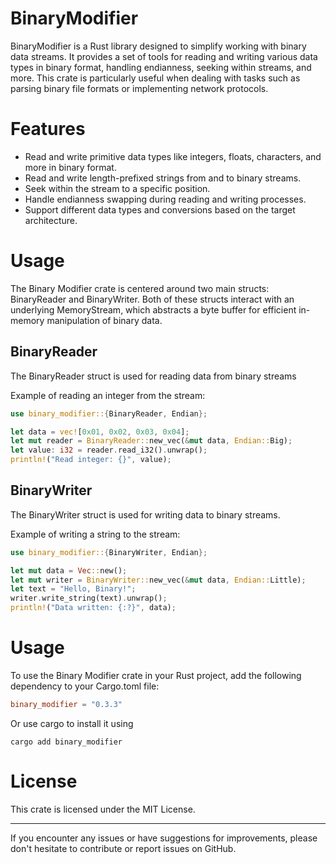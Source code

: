 # BinaryModifier
BinaryModifier is a Rust library designed to simplify working with binary data streams. It provides a set of tools for reading and writing various data types in binary format, handling endianness, seeking within streams, and more. This crate is particularly useful when dealing with tasks such as parsing binary file formats or implementing network protocols.

# Features
- Read and write primitive data types like integers, floats, characters, and more in binary format.
- Read and write length-prefixed strings from and to binary streams.
- Seek within the stream to a specific position.
- Handle endianness swapping during reading and writing processes.
- Support different data types and conversions based on the target architecture.

# Usage 
The Binary Modifier crate is centered around two main structs: BinaryReader and BinaryWriter. Both of these structs interact with an underlying MemoryStream, which abstracts a byte buffer for efficient in-memory manipulation of binary data.

## BinaryReader
The BinaryReader struct is used for reading data from binary streams

Example of reading an integer from the stream:
```rs
use binary_modifier::{BinaryReader, Endian};

let data = vec![0x01, 0x02, 0x03, 0x04];
let mut reader = BinaryReader::new_vec(&mut data, Endian::Big);
let value: i32 = reader.read_i32().unwrap();
println!("Read integer: {}", value);
```

## BinaryWriter
The BinaryWriter struct is used for writing data to binary streams. 

Example of writing a string to the stream:
```rs
use binary_modifier::{BinaryWriter, Endian};

let mut data = Vec::new();
let mut writer = BinaryWriter::new_vec(&mut data, Endian::Little);
let text = "Hello, Binary!";
writer.write_string(text).unwrap();
println!("Data written: {:?}", data);
```

# Usage
To use the Binary Modifier crate in your Rust project, add the following dependency to your Cargo.toml file:
```toml
binary_modifier = "0.3.3"
```
Or use cargo to install it using
```
cargo add binary_modifier
```

# License
This crate is licensed under the MIT License.

______
If you encounter any issues or have suggestions for improvements, please don't hesitate to contribute or report issues on GitHub.

